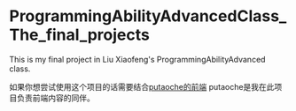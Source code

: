 # ProgrammingAbilityAdvancedClass_The_final_projects
This is my final project in Liu Xiaofeng's ProgrammingAbilityAdvanced class.

如果你想尝试使用这个项目的话需要结合[putaoche的前端](https://github.com/putaoche/2019_111)
putaoche是我在此项目负责前端内容的同伴。
